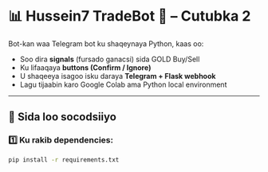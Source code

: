 # 📊 Hussein7 TradeBot 🤖 – Cutubka 2

Bot-kan waa Telegram bot ku shaqeynaya Python, kaas oo:
- Soo dira **signals** (fursado ganacsi) sida GOLD Buy/Sell
- Ku lifaaqaya **buttons (Confirm / Ignore)**
- U shaqeeya isagoo isku daraya **Telegram + Flask webhook**
- Lagu tijaabin karo Google Colab ama Python local environment

---

## 🚀 Sida loo socodsiiyo

### 1️⃣ Ku rakib dependencies:
```bash
pip install -r requirements.txt
